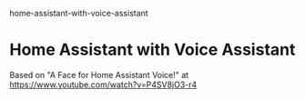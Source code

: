 home-assistant-with-voice-assistant
# Home Assistant with Voice Assistant

Based on "A Face for Home Assistant Voice!" at https://www.youtube.com/watch?v=P4SV8jO3-r4
